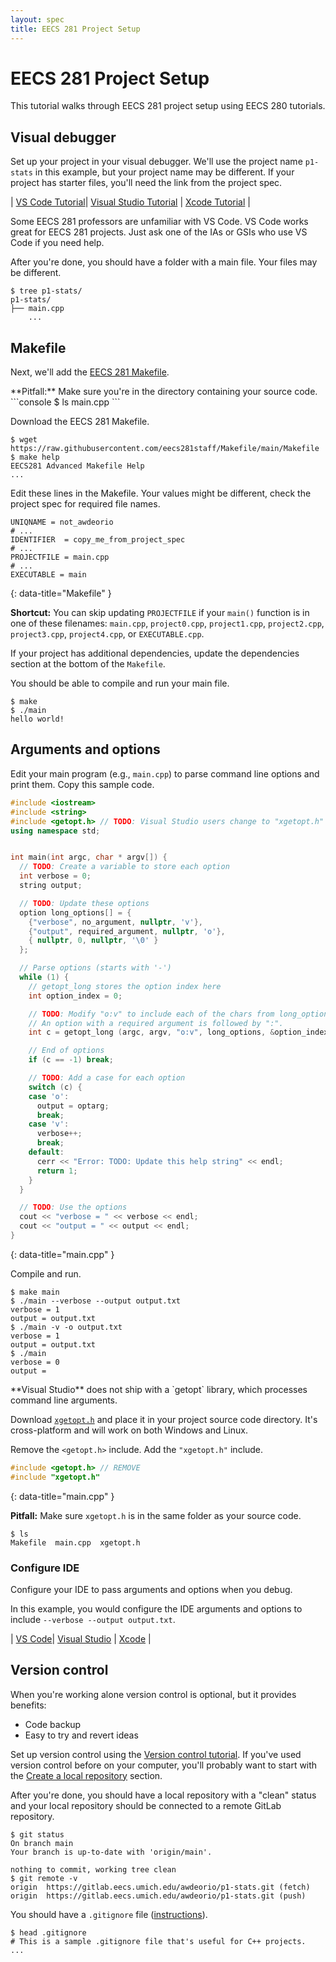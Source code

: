 ```yaml
---
layout: spec
title: EECS 281 Project Setup
---
```



EECS 281 Project Setup
======================

This tutorial walks through EECS 281 project setup using EECS 280 tutorials.

## Visual debugger
Set up your project in your visual debugger.  We'll use the project name `p1-stats` in this example, but your project name may be different.  If your project has starter files, you'll need the link from the project spec.

| [VS Code Tutorial](https://eecs280staff.github.io/tutorials/setup_vscode.html)| [Visual Studio Tutorial](https://eecs280staff.github.io/tutorials/setup_visualstudio.html) | [Xcode Tutorial](https://eecs280staff.github.io/tutorials/setup_xcode.html) |

<div class="primer-spec-callout warning" markdown="1">
Some EECS 281 professors are unfamiliar with VS Code.  VS Code works great for EECS 281 projects.  Just ask one of the IAs or GSIs who use VS Code if you need help.
</div>

After you're done, you should have a folder with a main file.  Your files may be different.
```console
$ tree p1-stats/
p1-stats/
├── main.cpp
    ...
```

## Makefile
Next, we'll add the [EECS 281 Makefile](https://github.com/eecs281staff/Makefile).

<div class="primer-spec-callout warning" markdown="1">
**Pitfall:** Make sure you're in the directory containing your source code.
```console
$ ls
main.cpp
```
</div>

Download the EECS 281 Makefile.
```console
$ wget https://raw.githubusercontent.com/eecs281staff/Makefile/main/Makefile
$ make help
EECS281 Advanced Makefile Help
...
```

Edit these lines in the Makefile.  Your values might be different, check the project spec for required file names.
```make
UNIQNAME = not_awdeorio
# ...
IDENTIFIER  = copy_me_from_project_spec
# ...
PROJECTFILE = main.cpp
# ...
EXECUTABLE = main
```
{: data-title="Makefile" }

**Shortcut:** You can skip updating `PROJECTFILE` if your `main()` function is in one of these filenames: `main.cpp`, `project0.cpp`, `project1.cpp`, `project2.cpp`, `project3.cpp`, `project4.cpp`, or `EXECUTABLE.cpp`.

If your project has additional dependencies, update the dependencies section at the bottom of the `Makefile`.

You should be able to compile and run your main file.
```console
$ make
$ ./main
hello world!
```

## Arguments and options
Edit your main program (e.g., `main.cpp`) to parse command line options and print them.  Copy this sample code.

```c++
#include <iostream>
#include <string>
#include <getopt.h> // TODO: Visual Studio users change to "xgetopt.h"
using namespace std;


int main(int argc, char * argv[]) {
  // TODO: Create a variable to store each option
  int verbose = 0;
  string output;

  // TODO: Update these options
  option long_options[] = {
    {"verbose", no_argument, nullptr, 'v'},
    {"output", required_argument, nullptr, 'o'},
    { nullptr, 0, nullptr, '\0' }
  };

  // Parse options (starts with '-')
  while (1) {
    // getopt_long stores the option index here
    int option_index = 0;

    // TODO: Modify "o:v" to include each of the chars from long_options above.
    // An option with a required argument is followed by ":".
    int c = getopt_long (argc, argv, "o:v", long_options, &option_index);

    // End of options
    if (c == -1) break;

    // TODO: Add a case for each option
    switch (c) {
    case 'o':
      output = optarg;
      break;
    case 'v':
      verbose++;
      break;
    default:
      cerr << "Error: TODO: Update this help string" << endl;
      return 1;
    }
  }

  // TODO: Use the options
  cout << "verbose = " << verbose << endl;
  cout << "output = " << output << endl;
}
```
{: data-title="main.cpp" }

Compile and run.
```console
$ make main
$ ./main --verbose --output output.txt
verbose = 1
output = output.txt
$ ./main -v -o output.txt
verbose = 1
output = output.txt
$ ./main
verbose = 0
output = 
```

<div class="primer-spec-callout warning" markdown="1">
**Visual Studio** does not ship with a `getopt` library, which processes command line arguments.

Download [`xgetopt.h`](xgetopt.h) and place it in your project source code directory.  It's cross-platform and will work on both Windows and Linux.

Remove the `<getopt.h>` include.  Add the `"xgetopt.h"` include.
```c++
#include <getopt.h> // REMOVE
#include "xgetopt.h"
```
{: data-title="main.cpp" }

**Pitfall:** Make sure `xgetopt.h` is in the same folder as your source code.
```console
$ ls
Makefile  main.cpp  xgetopt.h
```
</div>

### Configure IDE
Configure your IDE to pass arguments and options when you debug.

In this example, you would configure the IDE arguments and options to include `--verbose --output output.txt`.

| [VS Code](https://eecs280staff.github.io/tutorials/setup_vscode.html#arguments-and-options)| [Visual Studio](https://eecs280staff.github.io/tutorials/setup_visualstudio.html#arguments-and-options) | [Xcode](https://eecs280staff.github.io/tutorials/setup_xcode.html#arguments-and-options) |

## Version control
When you're working alone version control is optional, but it provides benefits:
- Code backup
- Easy to try and revert ideas

Set up version control using the [Version control tutorial](https://eecs280staff.github.io/p1-stats/setup_git.html).  If you've used version control before on your computer, you'll probably want to start with the [Create a local repository](https://eecs280staff.github.io/p1-stats/setup_git.html#create-a-local-repository) section.

After you're done, you should have a local repository with a "clean" status and your local repository should be connected to a remote GitLab repository.
```console
$ git status
On branch main
Your branch is up-to-date with 'origin/main'.

nothing to commit, working tree clean
$ git remote -v
origin	https://gitlab.eecs.umich.edu/awdeorio/p1-stats.git (fetch)
origin	https://gitlab.eecs.umich.edu/awdeorio/p1-stats.git (push)
```

You should have a `.gitignore` file ([instructions](https://eecs280staff.github.io/p1-stats/setup_git.html#create-a-local-repository)).
```console
$ head .gitignore
# This is a sample .gitignore file that's useful for C++ projects.
...
```
